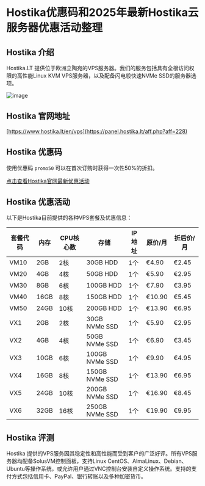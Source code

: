 # Hostika优惠码和2025年最新Hostika云服务器优惠活动整理

## Hostika 介绍
Hostika.LT 提供位于欧洲立陶宛的VPS服务器。我们的服务包括具有全根访问权限的高性能Linux KVM VPS服务器，以及配备闪电般快速NVMe SSD的服务器选项。

![image](https://github.com/gdeng2615/Hostika/assets/167836855/a9702506-bd18-4e02-810d-0edc4d948c06)

## Hostika 官网地址
[https://www.hostika.lt/en/vps](https://panel.hostika.lt/aff.php?aff=228)

## Hostika 优惠码
使用优惠码 `promo50` 可以在首次订购时获得一次性50%的折扣。

[点击查看Hostika官网最新优惠活动](https://panel.hostika.lt/aff.php?aff=228)

## Hostika 优惠活动

以下是Hostika目前提供的各种VPS套餐及优惠信息：

| 套餐代码 | 内存 | CPU核心数 | 存储 | IP地址 | 原价/月 | 折后价/月 |
|----------|------|-----------|------|--------|---------|-----------|
| VM10     | 2GB  | 2核       | 30GB HDD | 1个 | €4.90   | €2.45     |
| VM20     | 4GB  | 4核       | 50GB HDD | 1个 | €5.90   | €2.95     |
| VM30     | 8GB  | 6核       | 100GB HDD| 1个 | €7.90   | €3.95     |
| VM40     | 16GB | 8核       | 150GB HDD| 1个 | €10.90  | €5.45     |
| VM50     | 24GB | 10核      | 200GB HDD| 1个 | €13.90  | €6.95     |
| VX1      | 2GB  | 2核       | 30GB NVMe SSD | 1个 | €5.90   | €2.95     |
| VX2      | 4GB  | 4核       | 50GB NVMe SSD | 1个 | €6.90   | €3.45     |
| VX3      | 10GB | 6核       | 100GB NVMe SSD| 1个 | €9.90   | €4.95     |
| VX4      | 16GB | 8核       | 150GB NVMe SSD| 1个 | €13.90  | €6.95     |
| VX5      | 24GB | 10核      | 200GB NVMe SSD| 1个 | €16.90  | €8.45     |
| VX6      | 32GB | 16核      | 250GB NVMe SSD| 1个 | €19.90  | €9.95     |

## Hostika 评测
Hostika 提供的VPS服务因其稳定性和高性能而受到客户的广泛好评。所有VPS服务器均配备SolusVM控制面板，支持Linux CentOS、AlmaLinux、Debian、Ubuntu等操作系统，或允许用户通过VNC控制台安装自定义操作系统。支持的支付方式包括信用卡、PayPal、银行转账以及多种加密货币。
